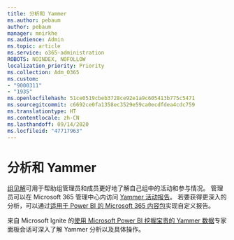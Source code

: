 ```yaml
---
title: 分析和 Yammer
ms.author: pebaum
author: pebaum
manager: mnirkhe
ms.audience: Admin
ms.topic: article
ms.service: o365-administration
ROBOTS: NOINDEX, NOFOLLOW
localization_priority: Priority
ms.collection: Adm_O365
ms.custom:
- "9000311"
- "1935"
ms.openlocfilehash: 51ce0519cbeb3728ce92e1a9c605413b775c5471
ms.sourcegitcommit: c6692ce0fa1358ec3529e59ca0ecdfdea4cdc759
ms.translationtype: HT
ms.contentlocale: zh-CN
ms.lasthandoff: 09/14/2020
ms.locfileid: "47717963"
---
```

# <a name="analytics-and-yammer"></a>分析和 Yammer

[组见解](https://support.office.com/article/view-group-insights-in-yammer-73f9fa6d-d442-4f25-9194-d5317c9328ab)可用于帮助组管理员和成员更好地了解自己组中的活动和参与情况。 管理员可以在 Microsoft 365 管理中心内访问 [Yammer 活动报告](https://docs.microsoft.com/microsoft-365/admin/activity-reports/yammer-activity-report)。 若要获得更深入的分析，可以通过[适用于 Power BI 的 Microsoft 365 内容包](https://docs.microsoft.com/microsoft-365/admin/usage-analytics/enable-usage-analytics)实现自定义报告。

来自 Microsoft Ignite 的[使用 Microsoft Power BI 挖掘宝贵的 Yammer 数据](https://aka.ms/MiningYammerDataIgnite2017)专家面板会话可深入了解 Yammer 分析以及具体操作。
